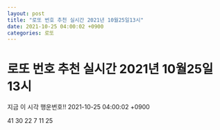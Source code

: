 ```yaml
---
layout: post
title: "로또 번호 추천 실시간 2021년 10월25일13시"
date: 2021-10-25 04:00:02 +0900
categories: 로또
---
```


# 로또 번호 추천 실시간 2021년 10월25일13시

지금 이 시각 행운번호!! 2021-10-25 04:00:02 +0900

 41  30  22  7  11  25 

